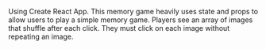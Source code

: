 Using Create React App. This memory game heavily uses state and props to allow users to play a simple memory game. Players see an array of images that shuffle after each click. They must click on each image without repeating an image.